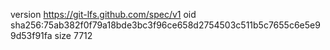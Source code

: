 version https://git-lfs.github.com/spec/v1
oid sha256:75ab382f0f79a18bde3bc3f96ce658d2754503c511b5c7655c6e5e99d53f91fa
size 7712
